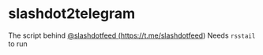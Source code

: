 # slashdot2telegram
The script behind <a href="https://t.me/slashdotfeed">@slashdotfeed (https://t.me/slashdotfeed)</a>
Needs `rsstail` to run

